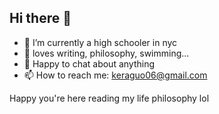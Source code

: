 ## Hi there 👋

<!--
**KeraGuo/KeraGuo** is a ✨ _special_ ✨ repository because its `README.md` (this file) appears on your GitHub profile.

Here are some ideas to get you started:

- 🔭 I’m currently a high schooler in nyc 
- 🌱 loves writing, philosophy, swimming...
- 💬 Happy to chat about anything
- 📫 How to reach me: keraguo06@gmail.com


-->
- 🔭 I’m currently a high schooler in nyc 
- 🌱 loves writing, philosophy, swimming...
- 💬 Happy to chat about anything
- 📫 How to reach me: keraguo06@gmail.com


Happy you're here reading my life philosophy lol 
